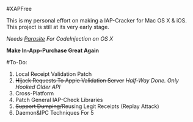 #XAPFree

This is my personal effort on making a IAP-Cracker for Mac OS X & iOS. This project is still at its very early stage.

*Needs [Parasite](https://github.com/ParasiteTeam) For CodeInjection on OS X*

**Make In-App-Purchase Great Again**

#To-Do:
1.	Local Receipt Validation Patch
2.	~~Hijack Requests To Apple Validation Server~~ *Half-Way Done. Only Hooked Older API*
3.	Cross-Platform 
4.	Patch General IAP-Check Libraries
5.	~~Support Dumping/~~Reusing Legit Receipts (Replay Attack)
6.	Daemon&IPC Techniques For 5